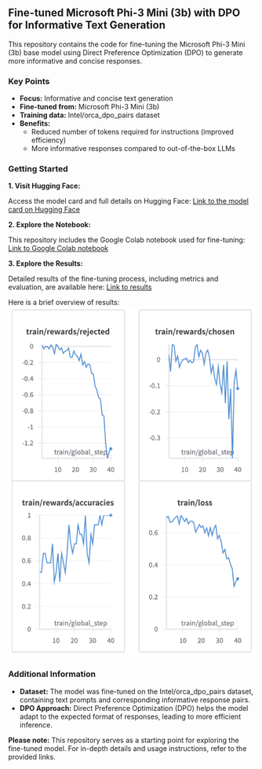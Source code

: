 ## Fine-tuned Microsoft Phi-3 Mini (3b) with DPO for Informative Text Generation

This repository contains the code for fine-tuning the Microsoft Phi-3 Mini (3b) base model using Direct Preference Optimization (DPO) to generate more informative and concise responses.

###  Key Points

- **Focus:** Informative and concise text generation
- **Fine-tuned from:** Microsoft Phi-3 Mini (3b)
- **Training data:** Intel/orca_dpo_pairs dataset
- **Benefits:**
    - Reduced number of tokens required for instructions (improved efficiency)
    - More informative responses compared to out-of-the-box LLMs

### Getting Started

**1. Visit Hugging Face:**

Access the model card and full details on Hugging Face: [Link to the model card on Hugging Face](https://huggingface.co/MayankRaj/MayankDPOPhi-3-Mini)

**2. Explore the Notebook:**

This repository includes the Google Colab notebook used for fine-tuning: [Link to Google Colab notebook](https://github.com/mayank-raj1/Fine-tuned-Phi3Mini/blob/main/FineTune_Phi.ipynb)

**3. Explore the Results:**

Detailed results of the fine-tuning process, including metrics and evaluation, are available here: [Link to results](https://github.com/mayank-raj1/Fine-tuned-Phi3Mini/blob/main/Fine%20tuning%20Report%20Weights%20%26%20Biases.pdf)

Here is a brief overview of results:
![Main Results](https://raw.githubusercontent.com/mayank-raj1/Fine-tuned-Phi3Mini/main/MainResult.png)

### Additional Information

- **Dataset:** The model was fine-tuned on the Intel/orca_dpo_pairs dataset, containing text prompts and corresponding informative response pairs.
- **DPO Approach:** Direct Preference Optimization (DPO) helps the model adapt to the expected format of responses, leading to more efficient inference.

**Please note:** This repository serves as a starting point for exploring the fine-tuned model. For in-depth details and usage instructions, refer to the provided links.
